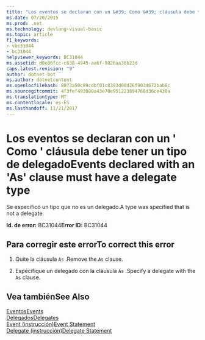 ```yaml
---
title: "Los eventos se declaran con un &#39; Como &#39; cláusula debe tener un tipo de delegado"
ms.date: 07/20/2015
ms.prod: .net
ms.technology: devlang-visual-basic
ms.topic: article
f1_keywords:
- vbc31044
- bc31044
helpviewer_keywords: BC31044
ms.assetid: d0e86fcc-c638-4945-aa6f-9826aa38b23d
caps.latest.revision: "9"
author: dotnet-bot
ms.author: dotnetcontent
ms.openlocfilehash: 8073a50c89cdbf01c8393d00d26f9034672bab8c
ms.sourcegitcommit: 4f3fef493080a43e70e951223894768d36ce430a
ms.translationtype: MT
ms.contentlocale: es-ES
ms.lasthandoff: 11/21/2017
---
```

# <a name="events-declared-with-an-39as39-clause-must-have-a-delegate-type"></a><span data-ttu-id="e5297-102">Los eventos se declaran con un &#39; Como &#39; cláusula debe tener un tipo de delegado</span><span class="sxs-lookup"><span data-stu-id="e5297-102">Events declared with an &#39;As&#39; clause must have a delegate type</span></span>
<span data-ttu-id="e5297-103">Se especificó un tipo que no es un delegado.</span><span class="sxs-lookup"><span data-stu-id="e5297-103">A type was specified that is not a delegate.</span></span>  
  
 <span data-ttu-id="e5297-104">**Id. de error:** BC31044</span><span class="sxs-lookup"><span data-stu-id="e5297-104">**Error ID:** BC31044</span></span>  
  
## <a name="to-correct-this-error"></a><span data-ttu-id="e5297-105">Para corregir este error</span><span class="sxs-lookup"><span data-stu-id="e5297-105">To correct this error</span></span>  
  
1.  <span data-ttu-id="e5297-106">Quite la cláusula `As` .</span><span class="sxs-lookup"><span data-stu-id="e5297-106">Remove the `As` clause.</span></span>  
  
2.  <span data-ttu-id="e5297-107">Especifique un delegado con la cláusula `As` .</span><span class="sxs-lookup"><span data-stu-id="e5297-107">Specify a delegate with the `As` clause.</span></span>  
  
## <a name="see-also"></a><span data-ttu-id="e5297-108">Vea también</span><span class="sxs-lookup"><span data-stu-id="e5297-108">See Also</span></span>  
 [<span data-ttu-id="e5297-109">Eventos</span><span class="sxs-lookup"><span data-stu-id="e5297-109">Events</span></span>](../../visual-basic/programming-guide/language-features/events/index.md)  
 [<span data-ttu-id="e5297-110">Delegados</span><span class="sxs-lookup"><span data-stu-id="e5297-110">Delegates</span></span>](../../visual-basic/programming-guide/language-features/delegates/index.md)  
 [<span data-ttu-id="e5297-111">Event (instrucción)</span><span class="sxs-lookup"><span data-stu-id="e5297-111">Event Statement</span></span>](../../visual-basic/language-reference/statements/event-statement.md)  
 [<span data-ttu-id="e5297-112">Delegate (instrucción)</span><span class="sxs-lookup"><span data-stu-id="e5297-112">Delegate Statement</span></span>](../../visual-basic/language-reference/statements/delegate-statement.md)
